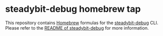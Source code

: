 # steadybit-debug homebrew tap

This repository contains [Homebrew](https://brew.sh/) formulas for the [steadybit-debug](https://github.com/steadybit/steadybit-debug) CLI. Please refer to the [README of steadybit-debug](https://github.com/steadybit/steadybit-debug) for more information.